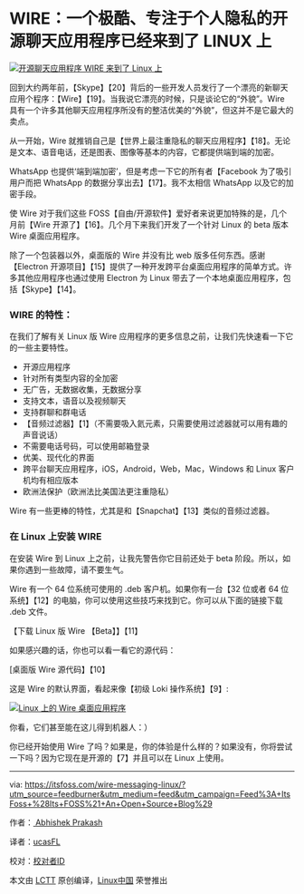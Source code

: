 WIRE：一个极酷、专注于个人隐私的开源聊天应用程序已经来到了 LINUX 上
===========

[![开源聊天应用程序 WIRE 来到了 Linux 上](https://itsfoss.com/wp-content/uploads/2016/10/wire-on-desktop-linux.jpeg)][21]


回到大约两年前，【Skype】【20】背后的一些开发人员发行了一个漂亮的新聊天应用个程序：【Wire】【19】。当我说它漂亮的时候，只是谈论它的“外貌”。Wire 具有一个许多其他聊天应用程序所没有的整洁优美的“外貌”，但这并不是它最大的卖点。

从一开始，Wire 就推销自己是【世界上最注重隐私的聊天应用程序】【18】。无论是文本、语音电话，还是图表、图像等基本的内容，它都提供端到端的加密。

WhatsApp 也提供‘端到端加密’，但是考虑一下它的所有者【Facebook 为了吸引用户而把 WhatsApp 的数据分享出去】【17】。我不太相信 WhatsApp 以及它的加密手段。

使 Wire 对于我们这些 FOSS【自由/开源软件】爱好者来说更加特殊的是，几个月前【Wire 开源了】【16】。几个月下来我们开发了一个针对 Linux 的 beta 版本 Wire 桌面应用程序。

除了一个包装器以外，桌面版的 Wire 并没有比 web 版多任何东西。感谢【Electron 开源项目】【15】提供了一种开发跨平台桌面应用程序的简单方式。许多其他应用程序也通过使用 Electron 为 Linux 带去了一个本地桌面应用程序，包括【Skype】【14】。 

### WIRE 的特性：

在我们了解有关 Linux 版 Wire 应用程序的更多信息之前，让我们先快速看一下它的一些主要特性。

*   开源应用程序
*   针对所有类型内容的全加密
*   无广告，无数据收集，无数据分享
*   支持文本，语音以及视频聊天
*   支持群聊和群电话
*   【音频过滤器】【1】（不需要吸入氦元素，只需要使用过滤器就可以用有趣的声音说话）
*   不需要电话号码，可以使用邮箱登录
*   优美、现代化的界面
*   跨平台聊天应用程序，iOS，Android，Web，Mac，Windows 和 Linux 客户机均有相应版本
*   欧洲法保护（欧洲法比美国法更注重隐私）

Wire 有一些更棒的特性，尤其是和【Snapchat】【13】类似的音频过滤器。

### 在 Linux 上安装 WIRE

在安装 Wire 到 Linux 上之前，让我先警告你它目前还处于 beta 阶段。所以，如果你遇到一些故障，请不要生气。

Wire 有一个 64 位系统可使用的 .deb 客户机。如果你有一台【32 位或者 64 位系统】【12】的电脑，你可以使用这些技巧来找到它。你可以从下面的链接下载 .deb 文件。

【下载 Linux 版 Wire 【Beta】】【11】

如果感兴趣的话，你也可以看一看它的源代码：

[桌面版 Wire 源代码】【10】

这是 Wire 的默认界面，看起来像【初级 Loki 操作系统】【9】:

[![Linux 上的 Wire 桌面应用程序](https://itsfoss.com/wp-content/uploads/2016/10/Wire-desktop-appl-linux.jpeg)][8]

你看，它们甚至能在这儿得到机器人：）

你已经开始使用 Wire 了吗？如果是，你的体验是什么样的？如果没有，你将尝试一下吗？因为它现在是开源的【7】并且可以在 Linux 上使用。

--------------------------------------------------------------------------------

via: https://itsfoss.com/wire-messaging-linux/?utm_source=feedburner&utm_medium=feed&utm_campaign=Feed%3A+ItsFoss+%28Its+FOSS%21+An+Open+Source+Blog%29

作者：[ Abhishek Prakash ][a]

译者：[ucasFL](https://github.com/ucasFL)

校对：[校对者ID](https://github.com/校对者ID)

本文由 [LCTT](https://github.com/LCTT/TranslateProject) 原创编译，[Linux中国](https://linux.cn/) 荣誉推出

[a]:https://itsfoss.com/author/abhishek/
[1]:https://medium.com/colorful-conversations/the-tune-for-this-summer-audio-filters-eca8cb0b4c57#.c8gvs143k
[2]:http://pinterest.com/pin/create/button/?url=https://itsfoss.com/wire-messaging-linux/&description=Coolest+Privacy+Focused+Open+Source+Chat+App+Wire+Comes+To+Linux&media=https://itsfoss.com/wp-content/uploads/2016/10/wire-on-desktop-linux.jpeg
[3]:https://www.linkedin.com/cws/share?url=https://itsfoss.com/wire-messaging-linux/
[4]:https://twitter.com/share?original_referer=https%3A%2F%2Fitsfoss.com%2F&source=tweetbutton&text=Coolest+Privacy+Focused+Open+Source+Chat+App+Wire+Comes+To+Linux&url=https%3A%2F%2Fitsfoss.com%2Fwire-messaging-linux%2F&via=%40itsfoss
[5]:https://itsfoss.com/wire-messaging-linux/#comments
[6]:https://itsfoss.com/author/abhishek/
[7]:https://itsfoss.com/tag/open-source
[8]:https://itsfoss.com/wp-content/uploads/2016/10/Wire-desktop-appl-linux.jpeg
[9]:https://itsfoss.com/tag/elementary-os-loki/
[10]:https://github.com/wireapp/wire-desktop
[11]:https://wire.com/download/
[12]:https://itsfoss.com/32-bit-64-bit-ubuntu/
[13]:https://www.snapchat.com/
[14]:https://itsfoss.com/skpe-alpha-linux/
[15]:http://electron.atom.io/
[16]:http://www.infoworld.com/article/3099194/security/wire-open-sources-messaging-client-woos-developers.html
[17]:https://techcrunch.com/2016/08/25/whatsapp-to-share-user-data-with-facebook-for-ad-targeting-heres-how-to-opt-out/
[18]:http://www.ibtimes.co.uk/wire-worlds-most-private-messaging-app-offers-total-encryption-calls-texts-1548964
[19]:https://wire.com/
[20]:https://www.skype.com/en/
[21]:https://itsfoss.com/wp-content/uploads/2016/10/wire-on-desktop-linux.jpeg

